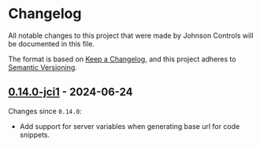 # Changelog

All notable changes to this project that were made by Johnson Controls
will be documented in this file.

The format is based on [Keep a Changelog](https://keepachangelog.com/en/1.1.0/),
and this project adheres to [Semantic Versioning](https://semver.org/spec/v2.0.0.html).

## [0.14.0-jci1] - 2024-06-24

Changes since `0.14.0`:

- Add support for server variables when generating base url for code snippets.

[0.14.0-jci1]: https://github.com/jci-metasys/openapi-snippet/compare/v0.14.0...v0.14.0-jci1
